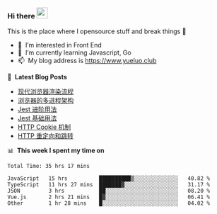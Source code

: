 ### Hi there <a href="https://www.yueluo.club/"><img src="https://media.giphy.com/media/hvRJCLFzcasrR4ia7z/giphy.gif" width="25px"></a>
This is the place where I opensource stuff and break things :rofl:

- 👀 &nbsp;I’m interested in Front End
- 🌱 &nbsp;I’m currently learning Javascript, Go
- 📫 &nbsp;My blog address is https://www.yueluo.club

📕 &nbsp;**Latest Blog Posts**

<!-- BLOG-POST-LIST:START -->
- [现代浏览器渲染流程](https://www.yueluo.club/detail?articleId=6279166465e52c4388408c2f)
- [浏览器的多进程架构](https://www.yueluo.club/detail?articleId=62785d2a65e52c43884088ce)
- [Jest 进阶用法](https://www.yueluo.club/detail?articleId=6277b0dd65e52c43884084dc)
- [Jest 基础用法](https://www.yueluo.club/detail?articleId=6275b1f565e52c4388407b8e)
- [HTTP Cookie 机制](https://www.yueluo.club/detail?articleId=62727f6365e52c4388406c73)
- [HTTP 重定向和跳转](https://www.yueluo.club/detail?articleId=626f677365e52c4388405e25)
<!-- BLOG-POST-LIST:END -->

📊 &nbsp;**This week I spent my time on**

<!--START_SECTION:waka-->

```text
Total Time: 35 hrs 17 mins

JavaScript   15 hrs          ██████████▒░░░░░░░░░░░░░░   40.82 %
TypeScript   11 hrs 27 mins  ███████▓░░░░░░░░░░░░░░░░░   31.17 %
JSON         3 hrs           ██░░░░░░░░░░░░░░░░░░░░░░░   08.20 %
Vue.js       2 hrs 21 mins   █▓░░░░░░░░░░░░░░░░░░░░░░░   06.41 %
Other        1 hr 28 mins    █░░░░░░░░░░░░░░░░░░░░░░░░   04.02 %
```

<!--END_SECTION:waka-->